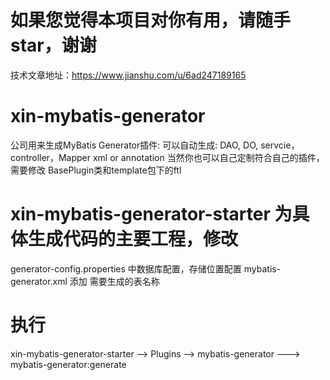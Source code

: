 # 如果您觉得本项目对你有用，请随手star，谢谢
技术文章地址：https://www.jianshu.com/u/6ad247189165

# xin-mybatis-generator
公司用来生成MyBatis Generator插件: 
可以自动生成: DAO, DO, servcie，controller，Mapper xml or annotation
当然你也可以自己定制符合自己的插件，需要修改 BasePlugin类和template包下的ftl

# xin-mybatis-generator-starter 为具体生成代码的主要工程，修改
generator-config.properties 中数据库配置，存储位置配置
mybatis-generator.xml 添加 需要生成的表名称

# 执行 
xin-mybatis-generator-starter --> 
Plugins --> mybatis-generator ---> mybatis-generator:generate

